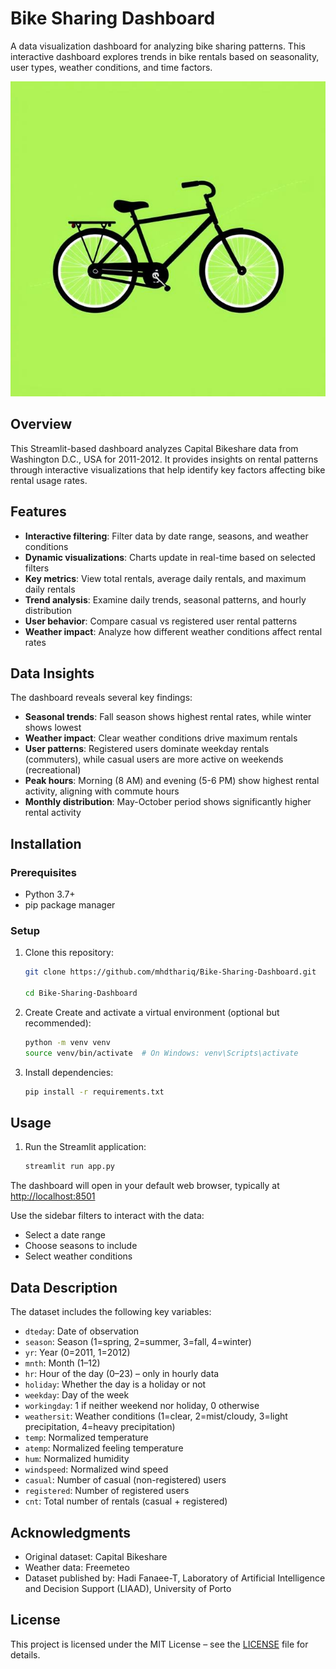 # Bike Sharing Dashboard

A data visualization dashboard for analyzing bike sharing patterns. This interactive dashboard explores trends in bike rentals based on seasonality, user types, weather conditions, and time factors.

![Bike Sharing Dashboard](dashboard/assets/logo.png)

## Overview

This Streamlit-based dashboard analyzes Capital Bikeshare data from Washington D.C., USA for 2011-2012. It provides insights on rental patterns through interactive visualizations that help identify key factors affecting bike rental usage rates.

## Features

- **Interactive filtering**: Filter data by date range, seasons, and weather conditions
- **Dynamic visualizations**: Charts update in real-time based on selected filters
- **Key metrics**: View total rentals, average daily rentals, and maximum daily rentals
- **Trend analysis**: Examine daily trends, seasonal patterns, and hourly distribution
- **User behavior**: Compare casual vs registered user rental patterns
- **Weather impact**: Analyze how different weather conditions affect rental rates

## Data Insights

The dashboard reveals several key findings:

- **Seasonal trends**: Fall season shows highest rental rates, while winter shows lowest
- **Weather impact**: Clear weather conditions drive maximum rentals
- **User patterns**: Registered users dominate weekday rentals (commuters), while casual users are more active on weekends (recreational)
- **Peak hours**: Morning (8 AM) and evening (5-6 PM) show highest rental activity, aligning with commute hours
- **Monthly distribution**: May-October period shows significantly higher rental activity

## Installation

### Prerequisites

- Python 3.7+
- pip package manager

### Setup

1. Clone this repository:

    ```bash
    git clone https://github.com/mhdthariq/Bike-Sharing-Dashboard.git

    cd Bike-Sharing-Dashboard
    ```

2. Create Create and activate a virtual environment (optional but recommended):

    ```bash
    python -m venv venv
    source venv/bin/activate  # On Windows: venv\Scripts\activate
    ```

3. Install dependencies:

    ```bash
    pip install -r requirements.txt
    ```

## Usage

1. Run the Streamlit application:

    ```bash
    streamlit run app.py
    ```

The dashboard will open in your default web browser, typically at [http://localhost:8501](http://localhost:8501)

Use the sidebar filters to interact with the data:

- Select a date range
- Choose seasons to include
- Select weather conditions

## Data Description

The dataset includes the following key variables:

- `dteday`: Date of observation
- `season`: Season (1=spring, 2=summer, 3=fall, 4=winter)
- `yr`: Year (0=2011, 1=2012)
- `mnth`: Month (1–12)
- `hr`: Hour of the day (0–23) – only in hourly data
- `holiday`: Whether the day is a holiday or not
- `weekday`: Day of the week
- `workingday`: 1 if neither weekend nor holiday, 0 otherwise
- `weathersit`: Weather conditions (1=clear, 2=mist/cloudy, 3=light precipitation, 4=heavy precipitation)
- `temp`: Normalized temperature
- `atemp`: Normalized feeling temperature
- `hum`: Normalized humidity
- `windspeed`: Normalized wind speed
- `casual`: Number of casual (non-registered) users
- `registered`: Number of registered users
- `cnt`: Total number of rentals (casual + registered)

## Acknowledgments

- Original dataset: Capital Bikeshare
- Weather data: Freemeteo
- Dataset published by: Hadi Fanaee-T, Laboratory of Artificial Intelligence and Decision Support (LIAAD), University of Porto

## License

This project is licensed under the MIT License – see the [LICENSE](LICENSE) file for details.
